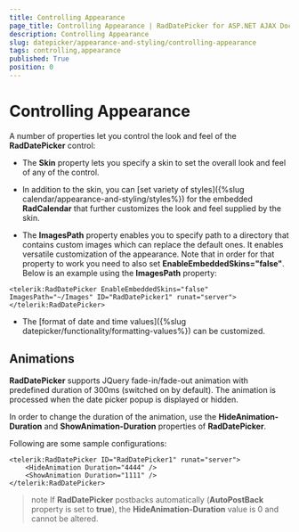 ```yaml
---
title: Controlling Appearance
page_title: Controlling Appearance | RadDatePicker for ASP.NET AJAX Documentation
description: Controlling Appearance
slug: datepicker/appearance-and-styling/controlling-appearance
tags: controlling,appearance
published: True
position: 0
---
```


# Controlling Appearance


A number of properties let you control the look and feel of the **RadDatePicker** control:

* The **Skin** property lets you specify a skin  to set the overall look and feel of any of the control.

* In addition to the skin, you can [set variety of styles]({%slug calendar/appearance-and-styling/styles%}) for the embedded **RadCalendar** that further customizes the look and feel supplied by the skin.

* The **ImagesPath** property enables you to specify path to a directory that contains custom images which can replace the default ones. It enables versatile customization of the appearance. Note that in order for that property to work you need to also set **EnableEmbeddedSkins="false"**. Below is an example using the **ImagesPath** property:



````ASPNET
<telerik:RadDatePicker EnableEmbeddedSkins="false" ImagesPath="~/Images" ID="RadDatePicker1" runat="server">
</telerik:RadDatePicker>
````


* The [format of date and time values]({%slug datepicker/functionality/formatting-values%}) can be customized.


## Animations

**RadDatePicker** supports JQuery fade-in/fade-out animation with predefined duration of 300ms (switched on by default). The animation is processed when the date picker popup is displayed or hidden.

In order to change the duration of the animation, use the **HideAnimation-Duration** and **ShowAnimation-Duration** properties of **RadDatePicker**.

Following are some sample configurations:

````ASPNET
<telerik:RadDatePicker ID="RadDatePicker1" runat="server">
    <HideAnimation Duration="4444" />
    <ShowAnimation Duration="1111" />
</telerik:RadDatePicker>	
````



>note 
If **RadDatePicker** postbacks automatically (**AutoPostBack** property is set to **true**), the **HideAnimation-Duration** value is 0 and cannot be altered.
>

